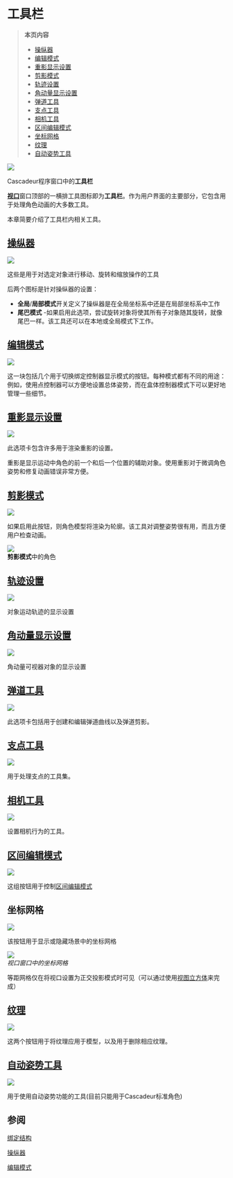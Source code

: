 # 工具栏

>**本页内容**
>- [操纵器](#操纵器)
>- [编辑模式](#编辑模式)
>- [重影显示设置](#重影显示设置)
>- [剪影模式](#剪影模式)
>- [轨迹设置](#轨迹设置)
>- [角动量显示设置](#角动量显示设置)
>- [弹道工具](#弹道工具)
>- [支点工具](#支点工具)
>- [相机工具](#相机工具)
>- [区间编辑模式](#区间编辑模式)
>- [坐标网格](#坐标网格)
>- [纹理](#纹理)
>- [自动姿势工具](#自动姿势工具)

![](https://cascadeur.com/images/category/2019/06/045342fd5896b9c33e965b6aaef30e4df0.jpg)

Cascadeur程序窗口中的**工具栏**

[**视口**](viewport.md)窗口顶部的一横排工具图标即为**工具栏**。作为用户界面的主要部分，它包含用于处理角色动画的大多数工具。

本章简要介绍了工具栏内相关工具。

## [**操纵器**]()

![](https://cascadeur.com/images/category/2019/09/20/808f421cc9280aa9144641cbcb32d970.jpg)

这些是用于对选定对象进行移动、旋转和缩放操作的工具

后两个图标是针对操纵器的设置：

- **全局**/**局部模式**开关定义了操纵器是在全局坐标系中还是在局部坐标系中工作
- **尾巴模式** -如果启用此选项，尝试旋转对象将使其所有子对象随其旋转，就像尾巴一样。该工具还可以在本地或全局模式下工作。

## [**编辑模式**](../GettingStarted/edit_modes.md)

![](https://cascadeur.com/images/category/2019/09/18/d3256001b78a3e418b87ac0c0c61010a.jpg)

这一块包括几个用于切换绑定控制器显示模式的按钮。每种模式都有不同的用途：例如，使用点控制器可以方便地设置总体姿势，而在盒体控制器模式下可以更好地管理一些细节。

## [**重影显示设置**]()

![](https://cascadeur.com/images/category/2019/09/18/2280f914d07df570822f134a54a5c6e6.jpg)

此选项卡包含许多用于渲染重影的设置。

重影是显示运动中角色的前一个和后一个位置的辅助对象。使用重影对于微调角色姿势和修复动画错误非常方便。

## [**剪影模式**]()

![](https://cascadeur.com/images/category/2019/09/09/fb891426361780ca0c12938ea6382c29.jpg)

如果启用此按钮，则角色模型将渲染为轮廓。该工具对调整姿势很有用，而且方便用户检查动画。

![](https://cascadeur.com/images/category/2019/05/1760cc01acfd5ebd8ad28172d1a4101776.jpg)  
**剪影模式**中的角色

## [**轨迹设置**]()

![](https://cascadeur.com/images/category/2019/09/20/45a1462cab1fe4dde2158eea42bafc06.jpg)

对象运动轨迹的显示设置

## [**角动量显示设置**]()

![](https://cascadeur.com/images/category/2019/09/20/4927ba4aa45b08dd179a8253be3c6187.png)

角动量可视器对象的显示设置

## [**弹道工具**]()

![](https://cascadeur.com/images/category/2019/09/20/a450b6f819e933d6138fed8130d9c427.jpg)

此选项卡包括用于创建和编辑弹道曲线以及弹道剪影。

## [**支点工具**]()

![](https://cascadeur.com/images/category/2019/09/20/cd4a24bf779966fca449bbfd7db4f6de.jpg)

用于处理支点的工具集。

## [**相机工具**]()

![](https://cascadeur.com/images/category/2019/09/20/c072dd2a8fb4c8adb1e71e404581165e.jpg)

设置相机行为的工具。

## [**区间编辑模式**]()

![](https://cascadeur.com/images/category/2019/09/20/c2de1429b8882cad159a4c31fed1fffd.jpg)

这组按钮用于控制[区间编辑模式]()

## **坐标网格**

![](https://cascadeur.com/images/category/2019/09/18/3c6014975eb3d655ddf09bbd9972757f.png)

该按钮用于显示或隐藏场景中的坐标网格

![](https://cascadeur.com/images/category/2019/07/26/54c051ea673215a0045fa2332f5923b3.jpg)  
*视口窗口中的坐标网格*

等距网格仅在将视口设置为正交投影模式时可见（可以通过使用[视图立方体](viewport.md/#视图立方体)来完成）

## [**纹理**]()

![](https://cascadeur.com/images/category/2019/09/18/ee387c1ba6c0de520f7cb970d8cf55e0.png)

这两个按钮用于将纹理应用于模型，以及用于删除相应纹理。

## [**自动姿势工具**]()

![](https://cascadeur.com/images/category/2019/12/20/49ae9abb90f390ad078c6693819f5985.png)

用于使用自动姿势功能的工具(目前只能用于Cascadeur标准角色)

## 参阅

[绑定结构]()

[操纵器]()

[编辑模式]()


